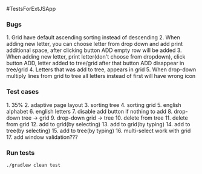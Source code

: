 #TestsForExtJSApp

<h3>Bugs</h3>
1. Grid have default ascending sorting instead of descending
2. When adding new letter, you can choose letter from drop down and add print additional space, after clicking button ADD empty row will be added
3. When adding new letter, print letter(don't choose from dropdown),  click button ADD, letter added to tree/grid after that button ADD disappear in tree/grid
4. Letters that was add to tree, appears in grid
5. When drop-down multiply lines from grid to tree all letters instead of first will have wrong icon

<h3>Test cases</h3>
1. 35%
2. adaptive page layout
3. sorting tree
4. sorting grid
5. english alphabet
6. english letters
7. disable add button if nothing to add
8. drop-down tree -> grid
9. drop-down grid -> tree
10. delete from tree
11. delete from grid
12. add to grid(by selecting)
13. add to grid(by typing)
14. add to tree(by selecting)
15. add to tree(by typing)
16. multi-select work with grid
17. add window validation???

<h3>Run tests</h3>
<code>./gradlew clean test</code>